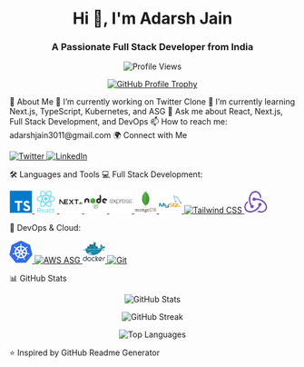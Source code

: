 <h1 align="center">Hi 👋, I'm Adarsh Jain</h1> <h3 align="center">A Passionate Full Stack Developer from India</h3> <p align="center"> <img src="https://komarev.com/ghpvc/?username=adarshjain3011&label=Profile%20Views&color=blue&style=flat" alt="Profile Views" /> </p> <p align="center"> <a href="https://github.com/ryo-ma/github-profile-trophy"> <img src="https://github-profile-trophy.vercel.app/?username=adarshjain3011&theme=onedark&no-frame=true&row=1&column=6" alt="GitHub Profile Trophy" /> </a> </p>
🚀 About Me
🔭 I’m currently working on Twitter Clone
🌱 I’m currently learning Next.js, TypeScript, Kubernetes, and ASG
💬 Ask me about React, Next.js, Full Stack Development, and DevOps
📫 How to reach me: adarshjain3011@gmail.com
🌍 Connect with Me
<p align="left"> <a href="https://twitter.com/adarshjain3011" target="blank"> <img src="https://img.shields.io/twitter/follow/adarshjain3011?logo=twitter&style=for-the-badge" alt="Twitter" /> </a> <a href="https://linkedin.com/in/adarshjain3011" target="blank"> <img src="https://img.shields.io/badge/LinkedIn-Profile-blue?style=for-the-badge&logo=linkedin" alt="LinkedIn" /> </a> </p>
🛠️ Languages and Tools
💻 Full Stack Development:
<p align="left"> <a href="https://www.typescriptlang.org/" target="_blank"> <img src="https://raw.githubusercontent.com/devicons/devicon/master/icons/typescript/typescript-original.svg" alt="TypeScript" width="40" height="40"/> </a> <a href="https://reactjs.org/" target="_blank"> <img src="https://raw.githubusercontent.com/devicons/devicon/master/icons/react/react-original-wordmark.svg" alt="React" width="40" height="40"/> </a> <a href="https://nextjs.org/" target="_blank"> <img src="https://raw.githubusercontent.com/devicons/devicon/master/icons/nextjs/nextjs-original-wordmark.svg" alt="Next.js" width="40" height="40"/> </a> <a href="https://nodejs.org/" target="_blank"> <img src="https://raw.githubusercontent.com/devicons/devicon/master/icons/nodejs/nodejs-original-wordmark.svg" alt="Node.js" width="40" height="40"/> </a> <a href="https://expressjs.com/" target="_blank"> <img src="https://raw.githubusercontent.com/devicons/devicon/master/icons/express/express-original-wordmark.svg" alt="Express.js" width="40" height="40"/> </a> <a href="https://www.mongodb.com/" target="_blank"> <img src="https://raw.githubusercontent.com/devicons/devicon/master/icons/mongodb/mongodb-original-wordmark.svg" alt="MongoDB" width="40" height="40"/> </a> <a href="https://www.mysql.com/" target="_blank"> <img src="https://raw.githubusercontent.com/devicons/devicon/master/icons/mysql/mysql-original-wordmark.svg" alt="MySQL" width="40" height="40"/> </a> <a href="https://tailwindcss.com/" target="_blank"> <img src="https://www.vectorlogo.zone/logos/tailwindcss/tailwindcss-icon.svg" alt="Tailwind CSS" width="40" height="40"/> </a> <a href="https://redux.js.org/" target="_blank"> <img src="https://raw.githubusercontent.com/devicons/devicon/master/icons/redux/redux-original.svg" alt="Redux" width="40" height="40"/> </a> </p>
🚀 DevOps & Cloud:
<p align="left"> <a href="https://kubernetes.io/" target="_blank"> <img src="https://raw.githubusercontent.com/devicons/devicon/master/icons/kubernetes/kubernetes-plain.svg" alt="Kubernetes" width="40" height="40"/> </a> <a href="https://aws.amazon.com/autoscaling/" target="_blank"> <img src="https://upload.wikimedia.org/wikipedia/commons/9/93/Amazon_Web_Services_Logo.svg" alt="AWS ASG" width="40" height="40"/> </a> <a href="https://www.docker.com/" target="_blank"> <img src="https://raw.githubusercontent.com/devicons/devicon/master/icons/docker/docker-original-wordmark.svg" alt="Docker" width="40" height="40"/> </a> <a href="https://git-scm.com/" target="_blank"> <img src="https://www.vectorlogo.zone/logos/git-scm/git-scm-icon.svg" alt="Git" width="40" height="40"/> </a> </p>
📊 GitHub Stats
<p align="center"> <img src="https://github-readme-stats.vercel.app/api?username=adarshjain3011&show_icons=true&theme=radical" alt="GitHub Stats" /> </p> <p align="center"> <img src="https://github-readme-streak-stats.herokuapp.com/?user=adarshjain3011&theme=radical" alt="GitHub Streak" /> </p> <p align="center"> <img src="https://github-readme-stats.vercel.app/api/top-langs/?username=adarshjain3011&layout=compact&theme=radical" alt="Top Languages" /> </p>
⭐️ Inspired by GitHub Readme Generator

